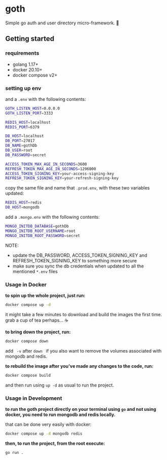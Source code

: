 # goth

Simple go auth and user directory micro-framework. 🔐

## Getting started

### requirements

- golang 1.17+
- docker 20.10+
- docker compose v2+

### setting up env

and a `.env` with the following contents:

```sh
GOTH_LISTEN_HOST=0.0.0.0
GOTH_LISTEN_PORT=3333

REDIS_HOST=localhost
REDIS_PORT=6379

DB_HOST=localhost
DB_PORT=27017
DB_NAME=gothDb
DB_USER=root
DB_PASSWORD=secret

ACCESS_TOKEN_MAX_AGE_IN_SECONDS=3600
REFRESH_TOKEN_MAX_AGE_IN_SECONDS=1296000
ACCESS_TOKEN_SIGNING_KEY=your-access-signing-key
REFRESH_TOKEN_SIGNING_KEY=your-refresh-signing-key
```

copy the same file and name that `.prod.env`, with these two variables updated:

```sh
REDIS_HOST=redis
DB_HOST=mongodb
```

add a `.mongo.env` with the following contents:

```sh
MONGO_INITDB_DATABASE=gothDb
MONGO_INITDB_ROOT_USERNAME=root
MONGO_INITDB_ROOT_PASSWORD=secret
```

NOTE:

- update the DB_PASSWORD, ACCESS_TOKEN_SIGNING_KEY and REFRESH_TOKEN_SIGNING_KEY to something more secure
- make sure you sync the db credentials when updated to all the mentioned `*.env` files

### Usage in Docker

**to spin up the whole project, just run:**

```sh
docker compose up -d
```

it might take a few minutes to download and build the images the first time. grab a cup of tea perhaps... ☕️

**to bring down the project, run:**

```sh
docker compose down
```

add ` -v` after `down ` if you also want to remove the volumes associated with mongodb and redis.

**to rebuild the image after you've made any changes to the code, run:**

```sh
docker compose build
```

and then run using `up -d` as usual to run the project.

### Usage in Development

**to run the goth project directly on your terminal using `go` and not using docker, you need to run mongodb and redis locally.**

that can be done very easily with docker:

```sh
docker compose up -d mongodb redis
```

**then, to run the project, from the root execute:**

```sh
go run .
```
